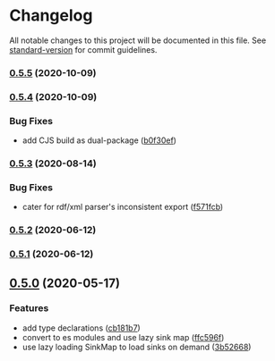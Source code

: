 # Changelog

All notable changes to this project will be documented in this file. See [standard-version](https://github.com/conventional-changelog/standard-version) for commit guidelines.

### [0.5.5](https://github.com/rdf-esm/formats-common/compare/v0.5.4...v0.5.5) (2020-10-09)

### [0.5.4](https://github.com/rdf-esm/formats-common/compare/v0.5.3...v0.5.4) (2020-10-09)


### Bug Fixes

* add CJS build as dual-package ([b0f30ef](https://github.com/rdf-esm/formats-common/commit/b0f30ef63d1832beb09bc500c92550ee35e0597f))

### [0.5.3](https://github.com/rdf-esm/formats-common/compare/v0.5.2...v0.5.3) (2020-08-14)


### Bug Fixes

* cater for rdf/xml parser's inconsistent export ([f571fcb](https://github.com/rdf-esm/formats-common/commit/f571fcb95c91b1d3065f6ae4310c4448be4c87a1))

### [0.5.2](https://github.com/rdf-esm/formats-common/compare/v0.5.1...v0.5.2) (2020-06-12)

### [0.5.1](https://github.com/rdf-esm/formats-common/compare/v0.5.0...v0.5.1) (2020-06-12)

## [0.5.0](https://github.com/rdf-esm/formats-common/compare/v2.1.0...v0.5.0) (2020-05-17)


### Features

* add type declarations ([cb181b7](https://github.com/rdf-esm/formats-common/commit/cb181b70465f26b6402622049c2de88950e6233b))
* convert to es modules and use lazy sink map ([ffc596f](https://github.com/rdf-esm/formats-common/commit/ffc596f1e535d38c014f7e0c87201182303f9fa7))
* use lazy loading SinkMap to load sinks on demand ([3b52668](https://github.com/rdf-esm/formats-common/commit/3b526681c395ff703943339dd6a6e774581b608b))
